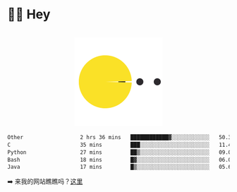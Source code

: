 
# 👋🏻 Hey
<div align="center">
	<br>
	<img src="https://raw.githubusercontent.com/Aniket965/Aniket965/master/pacman.svg?sanitize=true" width="200" height="200">
	<br>
</div>

<!--START_SECTION:waka-->

```txt
Other                  2 hrs 36 mins   ████████████▓░░░░░░░░░░░░   50.30 %
C                      35 mins         ███░░░░░░░░░░░░░░░░░░░░░░   11.40 %
Python                 27 mins         ██▒░░░░░░░░░░░░░░░░░░░░░░   09.01 %
Bash                   18 mins         █▓░░░░░░░░░░░░░░░░░░░░░░░   06.07 %
Java                   17 mins         █▒░░░░░░░░░░░░░░░░░░░░░░░   05.69 %
```

<!--END_SECTION:waka-->

 ➡️  来我的网站瞧瞧吗？[这里](https://www.shaolongfei.com)
